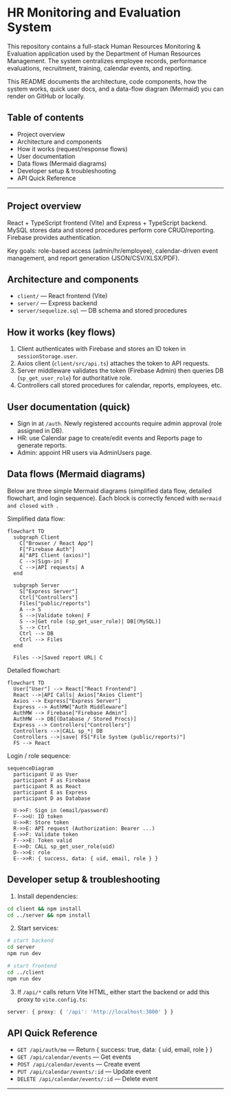 # HR Monitoring and Evaluation System

This repository contains a full-stack Human Resources Monitoring & Evaluation application used by the Department of Human Resources Management. The system centralizes employee records, performance evaluations, recruitment, training, calendar events, and reporting.

This README documents the architecture, code components, how the system works, quick user docs, and a data-flow diagram (Mermaid) you can render on GitHub or locally.

## Table of contents

- Project overview
- Architecture and components
- How it works (request/response flows)
- User documentation
- Data flows (Mermaid diagrams)
- Developer setup & troubleshooting
- API Quick Reference

---

## Project overview

React + TypeScript frontend (Vite) and Express + TypeScript backend. MySQL stores data and stored procedures perform core CRUD/reporting. Firebase provides authentication.

Key goals: role-based access (admin/hr/employee), calendar-driven event management, and report generation (JSON/CSV/XLSX/PDF).

## Architecture and components

- `client/` — React frontend (Vite)
- `server/` — Express backend
- `server/sequelize.sql` — DB schema and stored procedures

## How it works (key flows)

1. Client authenticates with Firebase and stores an ID token in `sessionStorage.user`.
2. Axios client (`client/src/api.ts`) attaches the token to API requests.
3. Server middleware validates the token (Firebase Admin) then queries DB (`sp_get_user_role`) for authoritative role.
4. Controllers call stored procedures for calendar, reports, employees, etc.

## User documentation (quick)

- Sign in at `/auth`. Newly registered accounts require admin approval (role assigned in DB).
- HR: use Calendar page to create/edit events and Reports page to generate reports.
- Admin: appoint HR users via AdminUsers page.

## Data flows (Mermaid diagrams)

Below are three simple Mermaid diagrams (simplified data flow, detailed flowchart, and login sequence). Each block is correctly fenced with ```mermaid and closed with ```.

Simplified data flow:

```mermaid
flowchart TD
  subgraph Client
    C["Browser / React App"]
    F["Firebase Auth"]
    A["API Client (axios)"]
    C -->|Sign-in| F
    C -->|API requests| A
  end

  subgraph Server
    S["Express Server"]
    Ctrl["Controllers"]
    Files["public/reports"]
    A --> S
    S -->|Validate token| F
    S -->|Get role (sp_get_user_role)| DB[(MySQL)]
    S --> Ctrl
    Ctrl --> DB
    Ctrl --> Files
  end

  Files -->|Saved report URL| C
```

Detailed flowchart:

```mermaid
flowchart TD
  User["User"] --> React["React Frontend"]
  React -->|API Calls| Axios["Axios Client"]
  Axios --> Express["Express Server"]
  Express --> AuthMW["Auth Middleware"]
  AuthMW --> Firebase["Firebase Admin"]
  AuthMW --> DB[(Database / Stored Procs)]
  Express --> Controllers["Controllers"]
  Controllers -->|CALL sp_*| DB
  Controllers -->|save| FS["File System (public/reports)"]
  FS --> React
```

Login / role sequence:

```mermaid
sequenceDiagram
  participant U as User
  participant F as Firebase
  participant R as React
  participant E as Express
  participant D as Database

  U->>F: Sign in (email/password)
  F-->>U: ID token
  U->>R: Store token
  R->>E: API request (Authorization: Bearer ...)
  E->>F: Validate token
  F-->>E: Token valid
  E->>D: CALL sp_get_user_role(uid)
  D-->>E: role
  E-->>R: { success, data: { uid, email, role } }
```

## Developer setup & troubleshooting

1. Install dependencies:

```bash
cd client && npm install
cd ../server && npm install
```

2. Start services:

```bash
# start backend
cd server
npm run dev

# start frontend
cd ../client
npm run dev
```

3. If `/api/*` calls return Vite HTML, either start the backend or add this proxy to `vite.config.ts`:

```ts
server: { proxy: { '/api': 'http://localhost:3800' } }
```

## API Quick Reference

- `GET /api/auth/me` — Return { success: true, data: { uid, email, role } }
- `GET /api/calendar/events` — Get events
- `POST /api/calendar/events` — Create event
- `PUT /api/calendar/events/:id` — Update event
- `DELETE /api/calendar/events/:id` — Delete event

---
